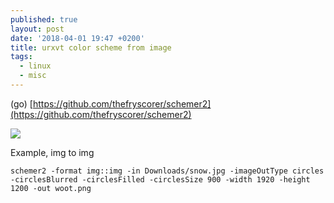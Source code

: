 ```yaml
---
published: true
layout: post
date: '2018-04-01 19:47 +0200'
title: urxvt color scheme from image
tags:
  - linux
  - misc
---
```

(go) [https://github.com/thefryscorer/schemer2](https://github.com/thefryscorer/schemer2)

![](https://camo.githubusercontent.com/4a98620c4df95e87367dc3ea2b14111dfe4aa579/687474703a2f2f692e696d6775722e636f6d2f6346396d484d442e706e67)

Example, img to img

    schemer2 -format img::img -in Downloads/snow.jpg -imageOutType circles -circlesBlurred -circlesFilled -circlesSize 900 -width 1920 -height 1200 -out woot.png
    
